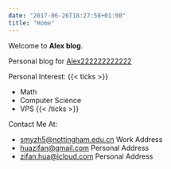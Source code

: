 ```yaml
---
date: "2017-06-26T18:27:58+01:00"
title: "Home"
---
```


Welcome to **Alex blog**.

Personal blog for [Alex222222222222](https://github.com/Alex222222222222)

Personal Interest:
{{< ticks >}}
* Math
* Computer Science
* VPS
{{< /ticks >}}

Contact Me At:
- smyzh5@nottingham.edu.cn Work Address
- huazifan@gmail.com Personal Address
- zifan.hua@icloud.com Personal Address


